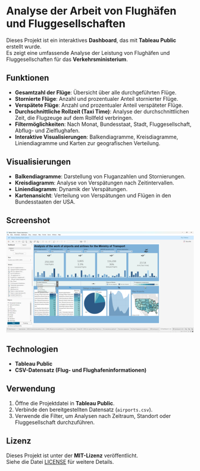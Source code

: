 # Analyse der Arbeit von Flughäfen und Fluggesellschaften

Dieses Projekt ist ein interaktives **Dashboard**, das mit **Tableau Public** erstellt wurde.  
Es zeigt eine umfassende Analyse der Leistung von Flughäfen und Fluggesellschaften für das **Verkehrsministerium**.  

## Funktionen

- **Gesamtzahl der Flüge**: Übersicht über alle durchgeführten Flüge.  
- **Stornierte Flüge**: Anzahl und prozentualer Anteil stornierter Flüge.  
- **Verspätete Flüge**: Anzahl und prozentualer Anteil verspäteter Flüge.  
- **Durchschnittliche Rollzeit (Taxi Time)**: Analyse der durchschnittlichen Zeit, die Flugzeuge auf dem Rollfeld verbringen.  
- **Filtermöglichkeiten**: Nach Monat, Bundesstaat, Stadt, Fluggesellschaft, Abflug- und Zielflughafen.  
- **Interaktive Visualisierungen**: Balkendiagramme, Kreisdiagramme, Liniendiagramme und Karten zur geografischen Verteilung.  

## Visualisierungen

- **Balkendiagramme**: Darstellung von Fluganzahlen und Stornierungen.  
- **Kreisdiagramm**: Analyse von Verspätungen nach Zeitintervallen.  
- **Liniendiagramm**: Dynamik der Verspätungen.  
- **Kartenansicht**: Verteilung von Verspätungen und Flügen in den Bundesstaaten der USA.  

## Screenshot

![Dashboard Screenshot](./dashboard.png)

## Technologien

- **Tableau Public**  
- **CSV-Datensatz (Flug- und Flughafeninformationen)**  

## Verwendung

1. Öffne die Projektdatei in **Tableau Public**.  
2. Verbinde den bereitgestellten Datensatz (`airports.csv`).  
3. Verwende die Filter, um Analysen nach Zeitraum, Standort oder Fluggesellschaft durchzuführen.  

## Lizenz

Dieses Projekt ist unter der **MIT-Lizenz** veröffentlicht.  
Siehe die Datei [LICENSE](./LICENSE) für weitere Details.  
